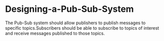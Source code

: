 # Designing-a-Pub-Sub-System
The Pub-Sub system should allow publishers to publish messages to specific topics.Subscribers should be able to subscribe to topics of interest and receive messages published to those topics.
